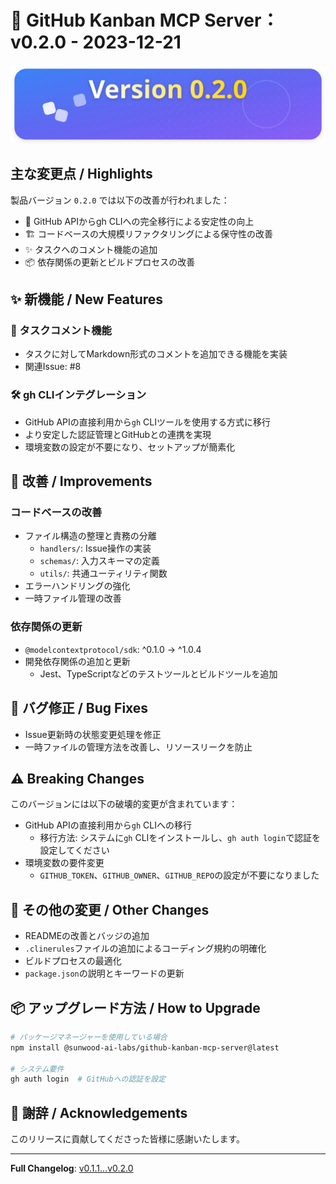 # 🚀 GitHub Kanban MCP Server：v0.2.0 - 2023-12-21

![](../../assets/release-v0.2.0.svg)

## 主な変更点 / Highlights

製品バージョン `0.2.0` では以下の改善が行われました：

- 🔄 GitHub APIからgh CLIへの完全移行による安定性の向上
- 🏗️ コードベースの大規模リファクタリングによる保守性の改善
- ✨ タスクへのコメント機能の追加
- 📦 依存関係の更新とビルドプロセスの改善

## ✨ 新機能 / New Features

### 💬 タスクコメント機能
- タスクに対してMarkdown形式のコメントを追加できる機能を実装
- 関連Issue: #8

### 🛠️ gh CLIインテグレーション
- GitHub APIの直接利用から`gh` CLIツールを使用する方式に移行
- より安定した認証管理とGitHubとの連携を実現
- 環境変数の設定が不要になり、セットアップが簡素化

## 🔧 改善 / Improvements

### コードベースの改善
- ファイル構造の整理と責務の分離
  - `handlers/`: Issue操作の実装
  - `schemas/`: 入力スキーマの定義
  - `utils/`: 共通ユーティリティ関数
- エラーハンドリングの強化
- 一時ファイル管理の改善

### 依存関係の更新
- `@modelcontextprotocol/sdk`: ^0.1.0 → ^1.0.4
- 開発依存関係の追加と更新
  - Jest、TypeScriptなどのテストツールとビルドツールを追加

## 🐛 バグ修正 / Bug Fixes

- Issue更新時の状態変更処理を修正
- 一時ファイルの管理方法を改善し、リソースリークを防止

## ⚠️ Breaking Changes

このバージョンには以下の破壊的変更が含まれています：

- GitHub APIの直接利用から`gh` CLIへの移行
  - 移行方法: システムに`gh` CLIをインストールし、`gh auth login`で認証を設定してください
- 環境変数の要件変更
  - `GITHUB_TOKEN`、`GITHUB_OWNER`、`GITHUB_REPO`の設定が不要になりました

## 📝 その他の変更 / Other Changes

- READMEの改善とバッジの追加
- `.clinerules`ファイルの追加によるコーディング規約の明確化
- ビルドプロセスの最適化
- `package.json`の説明とキーワードの更新

## 📦 アップグレード方法 / How to Upgrade

```bash
# パッケージマネージャーを使用している場合
npm install @sunwood-ai-labs/github-kanban-mcp-server@latest

# システム要件
gh auth login  # GitHubへの認証を設定
```

## 🙏 謝辞 / Acknowledgements

このリリースに貢献してくださった皆様に感謝いたします。

---
**Full Changelog**: [v0.1.1...v0.2.0](https://github.com/Sunwood-ai-labs/github-kanban-mcp-server/compare/v0.1.1...v0.2.0)
